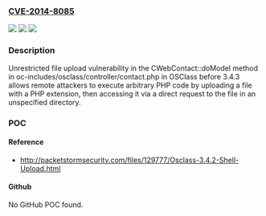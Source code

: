 ### [CVE-2014-8085](https://cve.mitre.org/cgi-bin/cvename.cgi?name=CVE-2014-8085)
![](https://img.shields.io/static/v1?label=Product&message=n%2Fa&color=blue)
![](https://img.shields.io/static/v1?label=Version&message=n%2Fa&color=blue)
![](https://img.shields.io/static/v1?label=Vulnerability&message=n%2Fa&color=brighgreen)

### Description

Unrestricted file upload vulnerability in the CWebContact::doModel method in oc-includes/osclass/controller/contact.php in OSClass before 3.4.3 allows remote attackers to execute arbitrary PHP code by uploading a file with a PHP extension, then accessing it via a direct request to the file in an unspecified directory.

### POC

#### Reference
- http://packetstormsecurity.com/files/129777/Osclass-3.4.2-Shell-Upload.html

#### Github
No GitHub POC found.

